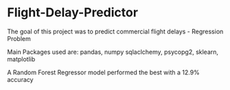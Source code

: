 # Flight-Delay-Predictor
The goal of this project was to predict commercial flight delays - Regression Problem

Main Packages used are: pandas, numpy sqlaclchemy, psycopg2, sklearn, matplotlib

A Random Forest Regressor model performed the best with a 12.9% accuracy
